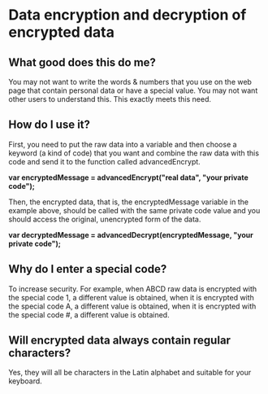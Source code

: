 # Data encryption and decryption of encrypted data

## What good does this do me?

You may not want to write the words & numbers that you use on the web page that contain personal data or have a special value. You may not want other users to understand this. This exactly meets this need.

## How do I use it?

First, you need to put the raw data into a variable and then choose a keyword (a kind of code) that you want and combine the raw data with this code and send it to the function called advancedEncrypt.

**var encryptedMessage = advancedEncrypt("real data", "your private code");**  

Then, the encrypted data, that is, the encryptedMessage variable in the example above, should be called with the same private code value and you should access the original, unencrypted form of the data.

**var decryptedMessage = advancedDecrypt(encryptedMessage, "your private code");** 

## Why do I enter a special code?

To increase security. For example, when ABCD raw data is encrypted with the special code 1, a different value is obtained, when it is encrypted with the special code A, a different value is obtained, when it is encrypted with the special code #, a different value is obtained.

## Will encrypted data always contain regular characters?

Yes, they will all be characters in the Latin alphabet and suitable for your keyboard.
